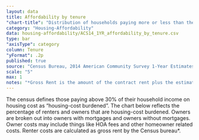 ```yaml
---
layout: data
title: Affordability by tenure
"chart-title": "Distribution of households paying more or less than the recommended affordable share of income (2014)"
category: "Housing-Affordability"
data: housing-affordability/ACS14_1YR_affordability_by_tenure.csv
type: bar
"axisType": category
column: Tenure
"yFormat": .2p
published: true
source: "Census Bureau, 2014 American Community Survey 1-Year Estimates. Selected Housing Characteristics."
scale: "5"
max: 1
notes: "*Gross Rent is the amount of the contract rent plus the estimated average monthly cost of utilities (electricity, gas, and water and sewer) and fuels (oil, coal, kerosene, wood, etc.) if these are paid for by the renter (or paid for the renter by someone else). Gross rent is intended to eliminate differentials which result from varying practices with respect to the inclusion of utilities and fuels as part of the rental payment." 
---
```

The census defines those paying above 30% of their household income on housing cost as “housing-cost burdened”. The chart below reflects the percentage of renters and owners that are housing-cost burdened. Owners are broken out into owners with mortgages and owners without mortgages. Owner costs may include things like HOA fees and other homeowner related costs. Renter costs are calculated as gross rent by the Census bureau*.